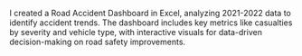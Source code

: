 I created a Road Accident Dashboard in Excel, analyzing 2021-2022 data to identify accident trends. The dashboard includes key metrics like casualties by severity and vehicle type, with interactive visuals for data-driven decision-making on road safety improvements.
